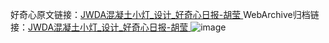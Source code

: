 好奇心原文链接：[JWDA混凝土小灯_设计_好奇心日报-胡莹 ](https://www.qdaily.com/articles/11467.html)
WebArchive归档链接：[JWDA混凝土小灯_设计_好奇心日报-胡莹 ](http://web.archive.org/web/20190623170630/https://www.qdaily.com/articles/11467.html)
![image](http://ww3.sinaimg.cn/large/007d5XDply1g3wa701x9hj30u03454es)